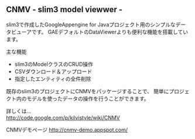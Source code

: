 CNMV - slim3 model viewwer -
---

slim3で作成したGoogleAppengine for Javaプロジェクト用のシンプルなデータビューアです。
GAEデフォルトのDataViewerよりも便利な機能を搭載しています。


主な機能
* slim3のModelクラスのCRUD操作
* CSVダウンロード＆アップロード
* 指定したエンティティの全件削除


既存のslim3のプロジェクトにCNMVをパッケージすることで、
簡単にプロジェクト内のモデルを使ったデータの操作を行うことができます。


詳しくは…  
<http://code.google.com/p/kilvistyle/wiki/CNMV>


CNMVデモページ
<http://cnmv-demo.appspot.com/>
